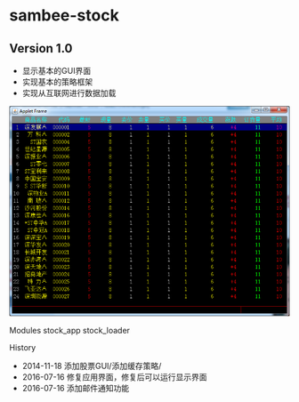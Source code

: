 # sambee-stock

## Version 1.0
- 显示基本的GUI界面
- 实现基本的策略框架
- 实现从互联网进行数据加载

![界面](./doc/01.png)


Modules
   stock_app
   stock_loader

History

* 2014-11-18 添加股票GUI/添加缓存策略/
* 2016-07-16 修复应用界面，修复后可以运行显示界面
* 2016-07-16 添加邮件通知功能
